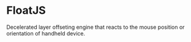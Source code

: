 # FloatJS
Decelerated layer offseting engine that reacts to the mouse position or orientation of handheld device.
